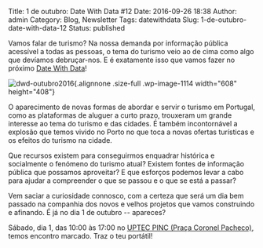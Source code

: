 Title: 1 de outubro: Date With Data #12
Date: 2016-09-26 18:38
Author: admin
Category: Blog, Newsletter
Tags: datewithdata
Slug: 1-de-outubro-date-with-data-12
Status: published

Vamos falar de turismo? Na nossa demanda por informação pública acessível a todas as pessoas, o tema do turismo veio ao de cima como algo que devíamos debruçar-nos. E é exatamente isso que vamos fazer no próximo [Date With Data](http://datewithdata.pt)!

![dwd-outubro2016](http://www.transparenciahackday.org/wp-content/uploads/2016/09/dwd-outubro2016.png){.alignnone .size-full .wp-image-1114 width="608" height="408"}

O aparecimento de novas formas de abordar e servir o turismo em Portugal, como as plataformas de aluguer a curto prazo, trouxeram um grande interesse ao tema do turismo e das cidades. É também incontornável a explosão que temos vivido no Porto no que toca a novas ofertas turísticas e os efeitos do turismo na cidade.

Que recursos existem para conseguirmos enquadrar histórica e socialmente o fenómeno do turismo atual? Existem fontes de informação pública que possamos aproveitar? E que esforços podemos levar a cabo para ajudar a compreender o que se passou e o que se está a passar?

Vem saciar a curiosidade connosco, com a certeza que será um dia bem passado na companhia dos novos e velhos projetos que vamos construindo e afinando. É já no dia 1 de outubro -- apareces?

Sábado, dia 1, das 10:00 às 17:00 no [UPTEC PINC (Praça Coronel Pacheco)](http://www.openstreetmap.org/?mlat=41.15137&mlon=-8.61555#map=19/41.15138/-8.61555), temos encontro marcado. Traz o teu portátil!
